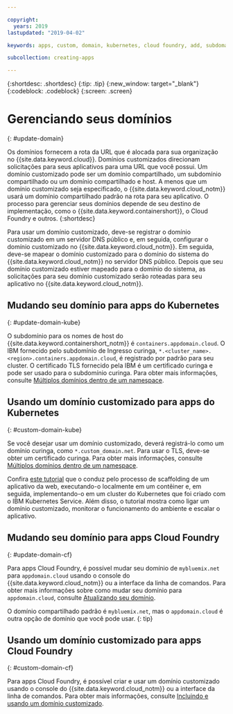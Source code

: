 ```yaml
---

copyright:
  years: 2019
lastupdated: "2019-04-02"

keywords: apps, custom, domain, kubernetes, cloud foundry, add, subdomain, custom domain, dns, domainname, domain name, endpoint, update, migrate

subcollection: creating-apps

---
```


{:shortdesc: .shortdesc}
{:tip: .tip}
{:new_window: target="_blank"}
{:codeblock: .codeblock}
{:screen: .screen}

# Gerenciando seus domínios
{: #update-domain}

Os domínios fornecem a rota da URL que é alocada para sua organização no {{site.data.keyword.cloud}}. Domínios customizados direcionam solicitações para seus aplicativos para uma URL que você possui. Um domínio customizado pode ser um domínio compartilhado, um subdomínio compartilhado ou um domínio compartilhado e host. A menos que um domínio customizado seja especificado, o {{site.data.keyword.cloud_notm}} usará um domínio compartilhado padrão na rota para seu aplicativo. O processo para gerenciar seus domínios depende de seu destino de implementação, como o {{site.data.keyword.containershort}}, o Cloud Foundry e outros.
{:shortdesc}

Para usar um domínio customizado, deve-se registrar o domínio customizado em um servidor DNS público e, em seguida, configurar o domínio customizado no {{site.data.keyword.cloud_notm}}. Em seguida, deve-se mapear o domínio customizado para o domínio do sistema do {{site.data.keyword.cloud_notm}} no servidor DNS público. Depois que seu domínio customizado estiver mapeado para o domínio do sistema, as solicitações para seu domínio customizado serão roteadas para seu aplicativo no {{site.data.keyword.cloud_notm}}.

## Mudando seu domínio para apps do Kubernetes
{: #update-domain-kube}

O subdomínio para os nomes de host do {{site.data.keyword.containershort_notm}} é `containers.appdomain.cloud`. O IBM fornecido pelo subdomínio de Ingresso curinga, `*.<cluster_name>.<region>.containers.appdomain.cloud`, é registrado por padrão para seu cluster. O certificado TLS fornecido pela IBM é um certificado curinga e pode ser usado para o subdomínio curinga. Para obter mais informações, consulte [Múltiplos domínios dentro de um namespace](/docs/containers?topic=containers-ingress#multi-domains).

## Usando um domínio customizado para apps do Kubernetes
{: #custom-domain-kube}

Se você desejar usar um domínio customizado, deverá registrá-lo como um domínio curinga, como `*.custom_domain.net`. Para usar o TLS, deve-se obter um certificado curinga. Para obter mais informações, consulte [Múltiplos domínios dentro de um namespace](/docs/containers?topic=containers-ingress#multi-domains).

Confira [este tutorial](/docs/tutorials?topic=solution-tutorials-scalable-webapp-kubernetes) que o conduz pelo processo de scaffolding de um aplicativo da web, executando-o localmente em um contêiner e, em seguida, implementando-o em um cluster do Kubernetes que foi criado com o IBM Kubernetes Service. Além disso, o tutorial mostra como ligar um domínio customizado, monitorar o funcionamento do ambiente e escalar o aplicativo.

## Mudando seu domínio para apps Cloud Foundry
{: #update-domain-cf}

Para apps Cloud Foundry, é possível mudar seu domínio de `mybluemix.net` para `appdomain.cloud` usando o console do {{site.data.keyword.cloud_notm}} ou a interface da linha de comandos. Para obter mais informações sobre como mudar seu domínio para `appdomain.cloud`, consulte [Atualizando seu domínio](/docs/cloud-foundry-public?topic=cloud-foundry-public-update-domain).

O domínio compartilhado padrão é `mybluemix.net`, mas o `appdomain.cloud` é outra opção de domínio que você pode usar.
{: tip}

## Usando um domínio customizado para apps Cloud Foundry
{: #custom-domain-cf}

Para apps Cloud Foundry, é possível criar e usar um domínio customizado usando o console do {{site.data.keyword.cloud_notm}} ou a interface da linha de comandos. Para obter mais informações, consulte [Incluindo e usando um domínio customizado](/docs/cloud-foundry-public?topic=cloud-foundry-public-custom-domains).
